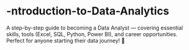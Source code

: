 # -ntroduction-to-Data-Analytics
A step-by-step guide to becoming a Data Analyst — covering essential skills, tools (Excel, SQL, Python, Power BI), and career opportunities. Perfect for anyone starting their data journey! 🚀
